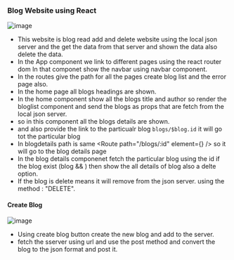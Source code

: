 ### Blog Website using React
![image](https://github.com/user-attachments/assets/d480f8b6-e077-424e-b1a7-ae339e8ed539)
<br>
- This website is blog read add and delete website using the local json server and the get the data from that server and shown the data also delete the data.
- In the App component we link to different pages using the react router dom In that componet show the navbar using navbar component.
- In the routes give the path for all the pages create blog list and the error page also.
- In the home page all blogs headings are shown.
- In the home component show all the blogs title and author so render the bloglist component and send the blogs as props that are fetch from the local json server.
- so in this component all the blogs details are shown.
- and also provide the link to the particualr blog `blogs/$blog.id` it will go tot the particular blog
- In blogdetails path is same <Route path="/blogs/:id" element={<BlogDetails />} /> so it will go to the blog details page
- In the blog details componenet fetch the particular blog using the id if the blog exist (blog && ) then show the all details of blog also a delte option.
- If the blog is delete means it will remove from the json server. using the method : "DELETE".
#### Create Blog
![image](https://github.com/user-attachments/assets/ac005128-917d-48c1-9ccf-6a986e7bb9aa)
<br>
- Using create blog button create the new blog and add to the server.
- fetch the sserver using url and use the post method and convert the blog to the json format and post it. 
